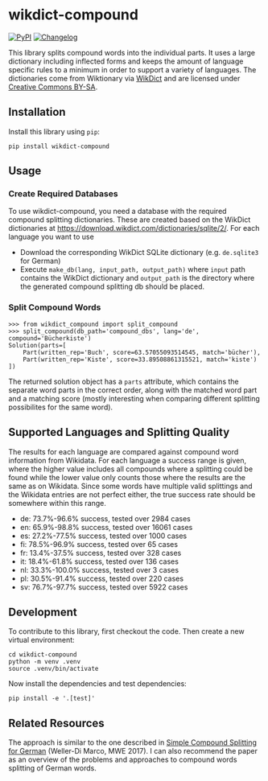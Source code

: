# wikdict-compound

[![PyPI](https://img.shields.io/pypi/v/wikdict-compound.svg)](https://pypi.org/project/wikdict-compound/)
[![Changelog](https://img.shields.io/github/v/release/karlb/wikdict-compound?include_prereleases&label=changelog)](https://github.com/karlb/wikdict-compound/releases)

This library splits compound words into the individual parts. It uses a large dictionary including inflected forms and keeps the amount of language specific rules to a minimum in order to support a variety of languages.
The dictionaries come from Wiktionary via [WikDict](https://www.wikdict.com/) and are licensed under [Creative Commons BY-SA](https://creativecommons.org/licenses/by-sa/3.0/).

## Installation

Install this library using `pip`:

    pip install wikdict-compound

## Usage

### Create Required Databases

To use wikdict-compound, you need a database with the required compound splitting dictionaries. These are created based on the WikDict dictionaries at <https://download.wikdict.com/dictionaries/sqlite/2/>. For each language you want to use
* Download the corresponding WikDict SQLite dictionary (e.g. `de.sqlite3` for German)
* Execute `make_db(lang, input_path, output_path)` where `input` path contains the WikDict dictionary and `output_path` is the directory where the generated compound splitting db should be placed.

### Split Compound Words

```
>>> from wikdict_compound import split_compound
>>> split_compound(db_path='compound_dbs', lang='de', compound='Bücherkiste')
Solution(parts=[
    Part(written_rep='Buch', score=63.57055093514545, match='bücher'),
    Part(written_rep='Kiste', score=33.89508861315521, match='kiste')
])
```

The returned solution object has a `parts` attribute, which contains the separate word parts in the correct order, along with the matched word part and a matching score (mostly interesting when comparing different splitting possibilites for the same word).

## Supported Languages and Splitting Quality

The results for each language are compared against compound word information from Wikidata.
For each language a success range is given, where the higher value includes all compounds where a splitting could be found while the lower value only counts those where the results are the same as on Wikidata.
Since some words have multiple valid splittings and the Wikidata entries are not perfect either, the true success rate should be somewhere within this range.

<!-- [[[cog
import cog
import subprocess
for lang in 'de en es fi fr it nl pl sv'.split():
    output = subprocess.check_output(
        f'./split_word.py {lang} | tail -1',
        shell=True,
        encoding='utf-8',
    )
    cog.out('* ' +output)
]]] -->
* de: 73.7%-96.6% success, tested over 2984 cases
* en: 65.9%-98.8% success, tested over 16061 cases
* es: 27.2%-77.5% success, tested over 1000 cases
* fi: 78.5%-96.9% success, tested over 65 cases
* fr: 13.4%-37.5% success, tested over 328 cases
* it: 18.4%-61.8% success, tested over 136 cases
* nl: 33.3%-100.0% success, tested over 3 cases
* pl: 30.5%-91.4% success, tested over 220 cases
* sv: 76.7%-97.7% success, tested over 5922 cases
<!-- [[[end]]] -->

## Development

To contribute to this library, first checkout the code. Then create a new virtual environment:

    cd wikdict-compound
    python -m venv .venv
    source .venv/bin/activate

Now install the dependencies and test dependencies:

    pip install -e '.[test]'

<!--
To run the tests:

    pytest
-->

## Related Resources

The approach is similar to the one described in [Simple Compound Splitting for German](https://aclanthology.org/W17-1722) (Weller-Di Marco, MWE 2017). I can also recommend the paper as an overview of the problems and approaches to compound words splitting of German words.

